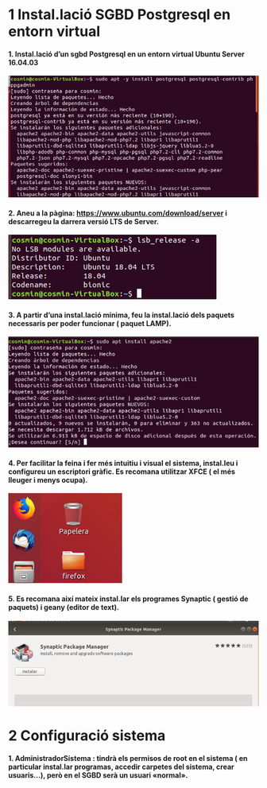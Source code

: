 # 1 Instal.lació SGBD Postgresql en entorn virtual
#### 1. Instal.lació d’un sgbd Postgresql en un entorn virtual Ubuntu Server 16.04.03
![](/imgP1/pregunta1p1.png)
#### 2. Aneu a la pàgina: https://www.ubuntu.com/download/server i descarregeu la darrera versió LTS de Server.
![](/imgP1/pregunta2p1.png)
#### 3. A partir d’una instal.lació mínima, feu la instal.lació dels paquets necessaris per poder funcionar ( paquet LAMP).
![](/imgP1/pregunta3p1.png)
#### 4. Per facilitar la feina i fer més intuitiu i visual el sistema, instal.leu i configureu un escriptori gràfic. Es recomana utilitzar XFCE ( el més lleuger i menys ocupa).
![](/imgP1/pregunta4p1.png)
#### 5. Es recomana així mateix instal.lar els programes Synaptic ( gestió de paquets) i geany (editor de text). 
![](/imgP1/pregunta5p1.png)

# 2 Configuració sistema
#### 1. AdministradorSistema : tindrà els permisos de root en el sistema ( en particular instal.lar programas, accedir carpetes del sistema, crear usuaris...), però en el SGBD serà un usuari «normal». 

